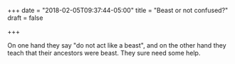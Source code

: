 +++
date = "2018-02-05T09:37:44-05:00"
title = "Beast or not confused?"
draft = false

+++

On one hand they say "do not act like a beast", and on the other hand they teach that their ancestors were beast. They sure need some help. 
